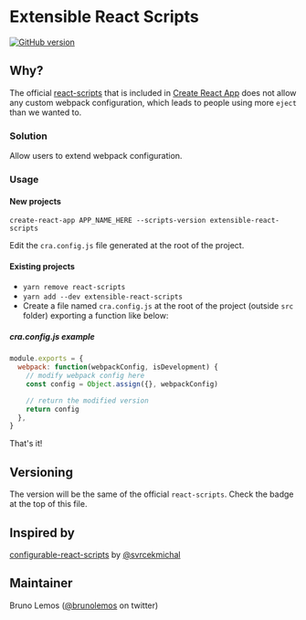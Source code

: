 # Extensible React Scripts

[![GitHub version](https://badge.fury.io/gh/brunolemos%2Fextensible-react-scripts.svg)](https://badge.fury.io/gh/brunolemos%2Fextensible-react-scripts)

## Why?

The official [react-scripts](https://github.com/facebookincubator/create-react-app/tree/master/packages/react-scripts)  that is included in [Create React App](https://github.com/facebookincubator/create-react-app) does not allow any custom webpack configuration, which leads to people using more `eject` than we wanted to.

### Solution

Allow users to extend webpack configuration.

### Usage

#### New projects

```shell
create-react-app APP_NAME_HERE --scripts-version extensible-react-scripts
```

Edit the `cra.config.js` file generated at the root of the project.

#### Existing projects

- `yarn remove react-scripts`
- `yarn add --dev extensible-react-scripts`
- Create a file named `cra.config.js` at the root of the project (outside `src` folder) exporting a function like below:



##### cra.config.js example

```js
module.exports = {
  webpack: function(webpackConfig, isDevelopment) {
    // modify webpack config here
    const config = Object.assign({}, webpackConfig)

    // return the modified version
    return config
  },
}
```

That's it!

## Versioning

The version will be the same of the official `react-scripts`. Check the badge at the top of this file.

## Inspired by

[configurable-react-scripts](https://github.com/svrcekmichal/configurable-react-scripts) by [@svrcekmichal](https://github.com/svrcekmichal)

## Maintainer

Bruno Lemos ([@brunolemos](https://twitter.com/brunolemos) on twitter)
